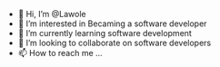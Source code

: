 - 👋 Hi, I’m @Lawole
- 👀 I’m interested in Becaming a software developer 
- 🌱 I’m currently learning software development
- 💞️ I’m looking to collaborate on software developers 
- 📫 How to reach me ...

<!---
Lawole/Lawole is a ✨ special ✨ repository because its `README.md` (this file) appears on your GitHub profile.
You can click the Preview link to take a look at your changes.
--->
